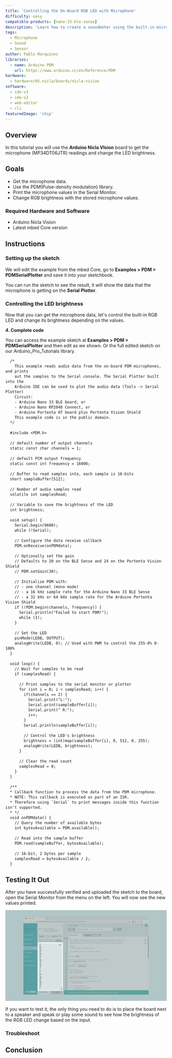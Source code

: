 ```yaml
---
title: 'Controlling the On-Board RGB LED with Microphone'
difficulty: easy
compatible-products: [nano-33-ble-sense]
description: 'Learn how to create a soundmeter using the built-in microphone with the Nicla Vision.'
tags:
  - Microphone
  - Sound
  - Sensor
author: Pablo Marquínez
libraries: 
  - name: Arduino PDM
    url: https://www.arduino.cc/en/Reference/PDM
hardware:
  - hardware/05.nicla/boards/nicla-vision
software:
  - ide-v1
  - ide-v2
  - web-editor
  - cli
featuredImage: 'chip'
---
```


## Overview

In this tutorial you will use the **Arduino Nicla VIsion** board to get the microphone (MP34DT06JTR) readings and change the LED brightness.

## Goals

- Get the microphone data.
- Use the PDM(Pulse-density modulation) library.
- Print the microphone values in the Serial Monitor.
- Change RGB brightness with the stored microphone values.

### Required Hardware and Software

- Arduino Nicla Vision
- Latest mbed Core version

## Instructions

### Setting up the sketch

We will edit the example from the mbed Core, go to **Examples > PDM > PDMSerialPlotter** and save it into your sketchbook.

You can run the sketch to see the result, it will show the data that the microphone is getting on the **Serial Plotter**.

### Controlling the LED brightness

Now that you can get the microphone data, let's control the built-in RGB LED and change its brightness depending on the values.

**4. Complete code**

You can access the example sketch at **Examples > PDM > PDMSerialPlotter** and then edit as we shown.
Or the full edited sketch on our Arduino_Pro_Tutorials library.

```arduino
  /*
    This example reads audio data from the on-board PDM microphones, and prints
    out the samples to the Serial console. The Serial Plotter built into the
    Arduino IDE can be used to plot the audio data (Tools -> Serial Plotter)
    Circuit:
    - Arduino Nano 33 BLE board, or
    - Arduino Nano RP2040 Connect, or
    - Arduino Portenta H7 board plus Portenta Vision Shield
    This example code is in the public domain.
  */

  #include <PDM.h>

  // default number of output channels
  static const char channels = 1;

  // default PCM output frequency
  static const int frequency = 16000;

  // Buffer to read samples into, each sample is 16-bits
  short sampleBuffer[512];

  // Number of audio samples read
  volatile int samplesRead;

  // Variable to save the brightness of the LED
  int brightness;

  void setup() {
    Serial.begin(9600);
    while (!Serial);

    // Configure the data receive callback
    PDM.onReceive(onPDMdata);

    // Optionally set the gain
    // Defaults to 20 on the BLE Sense and 24 on the Portenta Vision Shield
    // PDM.setGain(30);

    // Initialize PDM with:
    // - one channel (mono mode)
    // - a 16 kHz sample rate for the Arduino Nano 33 BLE Sense
    // - a 32 kHz or 64 kHz sample rate for the Arduino Portenta Vision Shield
    if (!PDM.begin(channels, frequency)) {
      Serial.println("Failed to start PDM!");
      while (1);
    }

    // Set the LED
    pinMode(LEDB, OUTPUT);
    analogWrite(LEDB, 0); // Used with PWM to control the 255-0% 0-100%
  }

  void loop() {
    // Wait for samples to be read
    if (samplesRead) {

      // Print samples to the serial monitor or plotter
      for (int i = 0; i < samplesRead; i++) {
        if(channels == 2) {
          Serial.print("L:");
          Serial.print(sampleBuffer[i]);
          Serial.print(" R:");
          i++;
        }
        Serial.println(sampleBuffer[i]);

        // Control the LED's brightness
        brightness = (int)map(sampleBuffer[i], 0, 512, 0, 255);
        analogWrite(LEDB, brightness);
      }

      // Clear the read count
      samplesRead = 0;
    }
  }

  /**
  * Callback function to process the data from the PDM microphone.
  * NOTE: This callback is executed as part of an ISR.
  * Therefore using `Serial` to print messages inside this function isn't supported.
  * */
  void onPDMdata() {
    // Query the number of available bytes
    int bytesAvailable = PDM.available();

    // Read into the sample buffer
    PDM.read(sampleBuffer, bytesAvailable);

    // 16-bit, 2 bytes per sample
    samplesRead = bytesAvailable / 2;
  }
```



## Testing It Out

After you have successfully verified and uploaded the sketch to the board, open the Serial Monitor from the menu on the left. You will now see the new values printed.

![Microphone data in the Serial Monitor.](assets/nano33BS_08_printing_values.png)

If you want to test it, the only thing you need to do is to place the board next to a speaker and speak or play some sound to see how the brightness of the RGB LED change based on the input.

### Troubleshoot

## Conclusion

